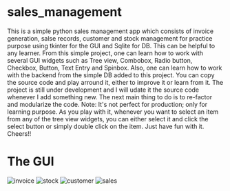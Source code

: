 # sales_management
This is a simple  python sales management app which consists of invoice generation, salse records, customer and stock management for practice purpose using tkinter for the GUI and Sqlite for DB.
This can be helpful to any learner. From this simple project, one can learn how to work with several GUI widgets such as Tree view, Combobox, Radio button, Checkbox, Button, Text Entry and Spinbox. Also, one can learn how to work with the backend from the simple DB added to this project. You can copy the source code and play arround it, either to improve it or learn from it.
The project is still under development and I will udate it the source code whenever I add something new. The next main thing to do is to re-factor and modularize the code. Note: It's not perfect for production; only for learning purpose. As you play with it, whenever you want to select an item from any of the tree view widgets, you can either select it and click the select button or simply double click on the item.
Just have fun with it. Cheers!!

# The GUI

![invoice](https://user-images.githubusercontent.com/84599965/235351829-2f7a1c56-b82d-4856-97d9-0b819327d8d1.png)
![stock](https://user-images.githubusercontent.com/84599965/235351848-bcc94bbe-426d-4142-8cee-0044fe55112a.png)
![customer](https://user-images.githubusercontent.com/84599965/235351853-5183ebf6-9052-4c1b-b758-e380f68b4689.png)
![sales](https://user-images.githubusercontent.com/84599965/235351866-5293c8e7-3750-46f9-aac7-a8ea18d7eac0.png)
